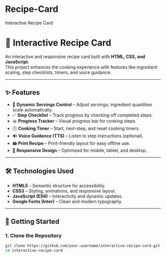 # Recipe-Card
Interactive Recipe Card
# 🍝 Interactive Recipe Card

An interactive and responsive recipe card built with **HTML, CSS, and JavaScript**.  
This project enhances the cooking experience with features like ingredient scaling, step checklists, timers, and voice guidance.

---

## ✨ Features
- 🔢 **Dynamic Servings Control** – Adjust servings; ingredient quantities scale automatically.
- ✅ **Step Checklist** – Track progress by checking off completed steps.
- 📊 **Progress Tracker** – Visual progress bar for cooking steps.
- 🕒 **Cooking Timer** – Start, next-step, and reset cooking timers.
- 🔊 **Voice Guidance (TTS)** – Listen to step instructions (optional).
- 🖨 **Print Recipe** – Print-friendly layout for easy offline use.
- 📱 **Responsive Design** – Optimized for mobile, tablet, and desktop.

---

## 🛠️ Technologies Used
- **HTML5** – Semantic structure for accessibility.
- **CSS3** – Styling, animations, and responsive layout.
- **JavaScript (ES6)** – Interactivity and dynamic updates.
- **Google Fonts (Inter)** – Clean and modern typography.

---

## 🚀 Getting Started

### 1. Clone the Repository
```bash
git clone https://github.com/your-username/interactive-recipe-card.git
cd interactive-recipe-card
